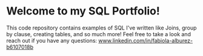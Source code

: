 # Welcome to my SQL Portfolio! 
This code repository contains examples of SQL I've written like Joins, group by clause, creating tables, and so much more!
Feel free to take a look and reach out if you have any questions: 
www.linkedin.com/in/fabiola-alburez-b6107018b
